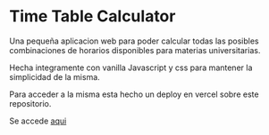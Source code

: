 # Time Table Calculator

Una pequeña aplicacion web para poder calcular todas las posibles combinaciones de horarios disponibles para materias universitarias. 

Hecha integramente con vanilla Javascript y css para mantener la simplicidad de la misma.

Para acceder a la misma esta hecho un deploy en vercel sobre este repositorio. 

Se accede [aqui](https://time-table-calculator-web.vercel.app/)
